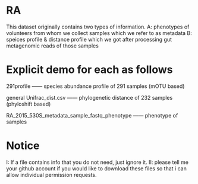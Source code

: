# RA
This dataset originally contains two types of information.
A: phenotypes of volunteers from whom we collect samples which we refer to as metadata
B: speices profile & distance profile which we got after processing gut metagenomic reads of those samples

# Explicit demo for each as follows
291profile —— species abundance profile of 291 samples (mOTU based)
 
general Unifrac_dist.csv —— phylogenetic distance of 232 samples (phyloshift based)

RA_2015_530S_metadata_sample_fastq_phenotype —— phenotype of samples

# Notice
I: If a file contains info that you do not need, just ignore it.
II: please tell me your github account if you would like to download these files so that i can allow individual permission requests.
